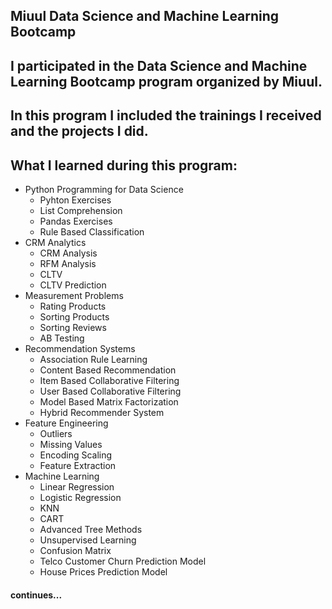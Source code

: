 ## Miuul Data Science and Machine Learning Bootcamp
## I participated in the Data Science and Machine Learning Bootcamp program organized by Miuul. 
## In this program I included the trainings I received and the projects I did.

## What I learned during this program:
- Python Programming for Data Science
  - Pyhton Exercises
  - List Comprehension
  - Pandas Exercises
  - Rule Based Classification
- CRM Analytics
  - CRM Analysis 
  - RFM Analysis
  - CLTV
  - CLTV Prediction
- Measurement Problems
  - Rating Products
  - Sorting Products
  - Sorting Reviews
  - AB Testing
- Recommendation Systems
  - Association Rule Learning
  - Content Based Recommendation
  - Item Based Collaborative Filtering
  - User Based Collaborative Filtering
  - Model Based Matrix Factorization
  - Hybrid Recommender System
- Feature Engineering
  - Outliers
  - Missing Values
  - Encoding Scaling
  - Feature Extraction
- Machine Learning
  - Linear Regression
  - Logistic Regression
  - KNN
  - CART
  - Advanced Tree Methods
  - Unsupervised Learning
  - Confusion Matrix
  - Telco Customer Churn Prediction Model
  - House Prices Prediction Model

#### continues...
